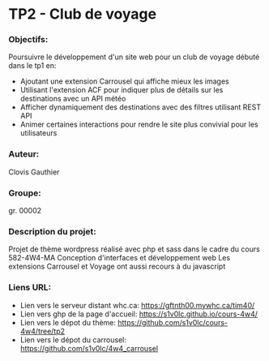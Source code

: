 # TP2 - Club de voyage #

### Objectifs:
Poursuivre le développement d'un site web pour un club de voyage débuté dans le tp1 en:
- Ajoutant une extension Carrousel qui affiche mieux les images
- Utilisant l'extension ACF pour indiquer plus de détails sur les destinations avec un API météo
- Afficher dynamiquement des destinations avec des filtres utilisant REST API
- Animer certaines interactions pour rendre le site plus convivial pour les utilisateurs

### Auteur:
Clovis Gauthier

### Groupe:
gr. 00002

### Description du projet:
Projet de thème wordpress réalisé avec php et sass dans le cadre du cours 582-4W4-MA Conception d'interfaces et développement web
Les extensions Carrousel et Voyage ont aussi recours à du javascript

### Liens URL:
- Lien vers le serveur distant whc.ca: https://gftnth00.mywhc.ca/tim40/
- Lien vers ghp de la page d'accueil: https://s1v0lc.github.io/cours-4w4/
- Lien vers le dépot du thème: https://github.com/s1v0lc/cours-4w4/tree/tp2
- Lien vers le dépot du carrousel: https://github.com/s1v0lc/4w4_carrousel